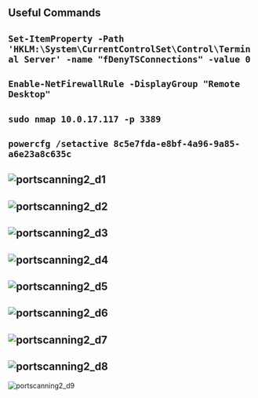 ## Useful Commands
`Set-ItemProperty -Path 'HKLM:\System\CurrentControlSet\Control\Terminal Server' -name "fDenyTSConnections" -value 0`
---
`Enable-NetFirewallRule -DisplayGroup "Remote Desktop"`
---
`sudo nmap 10.0.17.117 -p 3389`
---
`powercfg /setactive 8c5e7fda-e8bf-4a96-9a85-a6e23a8c635c`
---
![portscanning2_d1](https://user-images.githubusercontent.com/55714414/133791745-97d2c109-d10b-49bb-a9e2-528a09f7f6a5.png)
---
![portscanning2_d2](https://user-images.githubusercontent.com/55714414/133791752-5873eb41-7a8e-415b-9fad-32c88a847f67.png)
---
![portscanning2_d3](https://user-images.githubusercontent.com/55714414/133791750-eb7b3ea2-d7a7-45ad-87e1-6a6c691757f7.png)
---
![portscanning2_d4](https://user-images.githubusercontent.com/55714414/133791753-4f370c26-43d0-4216-8bef-88d87aff4843.png)
---
![portscanning2_d5](https://user-images.githubusercontent.com/55714414/133791755-af4469f0-c7d6-4347-b92a-89067ab43631.png)
---
![portscanning2_d6](https://user-images.githubusercontent.com/55714414/133791757-2d45ec51-b90f-4cab-89d9-d598a011eec0.png)
---
![portscanning2_d7](https://user-images.githubusercontent.com/55714414/133791759-e538d7b2-8be9-4291-9aeb-6ce4a2726574.png)
---
![portscanning2_d8](https://user-images.githubusercontent.com/55714414/133791762-9029cb13-7748-418b-a7d8-5c3d633b8e22.png)
---
![portscanning2_d9](https://user-images.githubusercontent.com/55714414/133791766-1cdd639b-c318-4a46-bef2-c927d4be6d9a.png)
